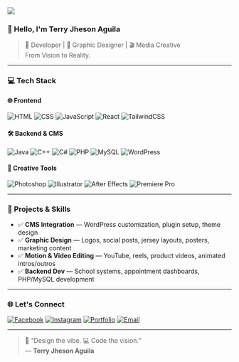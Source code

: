 <img src="https://capsule-render.vercel.app/api?type=rect&color=000000,ff0000&height=200&section=header&text=Terry%20Jheson%20Aguila%20%E2%9C%88%EF%B8%8F%F0%9F%94%A5&fontSize=40&fontColor=ffffff&animation=fadeIn" />




### 👋 Hello, I'm Terry Jheson Aguila

> 🧠 Developer | 🎨 Graphic Designer | 🎬 Media Creative  
> From Vision to Reality.

---

### 💻 Tech Stack

#### 🌐 Frontend
![HTML](https://img.shields.io/badge/HTML5-E34F26?style=for-the-badge&logo=html5&logoColor=white)
![CSS](https://img.shields.io/badge/CSS3-1572B6?style=for-the-badge&logo=css3&logoColor=white)
![JavaScript](https://img.shields.io/badge/JavaScript-F7DF1E?style=for-the-badge&logo=javascript&logoColor=black)
![React](https://img.shields.io/badge/React-61DAFB?style=for-the-badge&logo=react&logoColor=black)
![TailwindCSS](https://img.shields.io/badge/Tailwind-38B2AC?style=for-the-badge&logo=tailwind-css&logoColor=white)

#### 🛠️ Backend & CMS
![Java](https://img.shields.io/badge/Java-007396?style=for-the-badge&logo=java&logoColor=white)
![C++](https://img.shields.io/badge/C++-00599C?style=for-the-badge&logo=c%2b%2b&logoColor=white)
![C#](https://img.shields.io/badge/CSharp-239120?style=for-the-badge&logo=c-sharp&logoColor=white)
![PHP](https://img.shields.io/badge/PHP-777BB4?style=for-the-badge&logo=php&logoColor=white)
![MySQL](https://img.shields.io/badge/MySQL-4479A1?style=for-the-badge&logo=mysql&logoColor=white)
![WordPress](https://img.shields.io/badge/WordPress-21759B?style=for-the-badge&logo=wordpress&logoColor=white)

#### 🎨 Creative Tools
![Photoshop](https://img.shields.io/badge/Photoshop-31A8FF?style=for-the-badge&logo=adobe-photoshop&logoColor=white)
![Illustrator](https://img.shields.io/badge/Illustrator-FF9A00?style=for-the-badge&logo=adobe-illustrator&logoColor=white)
![After Effects](https://img.shields.io/badge/After%20Effects-9999FF?style=for-the-badge&logo=adobe-after-effects&logoColor=white)
![Premiere Pro](https://img.shields.io/badge/Premiere%20Pro-9999FF?style=for-the-badge&logo=adobe-premiere-pro&logoColor=white)

---

### 🧩 Projects & Skills

- ✅ **CMS Integration** — WordPress customization, plugin setup, theme design
- ✅ **Graphic Design** — Logos, social posts, jersey layouts, posters, marketing content
- ✅ **Motion & Video Editing** — YouTube, reels, product videos, animated intros/outros
- ✅ **Backend Dev** — School systems, appointment dashboards, PHP/MySQL development

---

### 🌐 Let's Connect

[![Facebook](https://img.shields.io/badge/Facebook-%231877F2.svg?&style=for-the-badge&logo=facebook&logoColor=white)](https://facebook.com/)
[![Instagram](https://img.shields.io/badge/Instagram-%23E4405F.svg?&style=for-the-badge&logo=instagram&logoColor=white)](https://instagram.com/)
[![Portfolio](https://img.shields.io/badge/Portfolio-000000?style=for-the-badge&logo=About.me&logoColor=white)]([https://yourwebsite.com](https://tjaguila.framer.website/))
[![Email](https://img.shields.io/badge/Gmail-terryjheson050503@gmail.com-D14836?style=for-the-badge&logo=gmail&logoColor=white)](mailto:terryjheson050503@gmail.com)

---

> 🎨 “Design the vibe. 💻 Code the vision.”  
> — **Terry Jheson Aguila**
